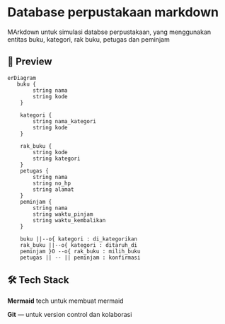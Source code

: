 # Database perpustakaan markdown

MArkdown untuk simulasi databse perpustakaan, yang menggunakan entitas buku, kategori, rak buku, petugas dan peminjam

## 📸 Preview

```mermaid
erDiagram
   buku {
        string nama
        string kode
    }

    kategori {
        string nama_kategori
        string kode
    }

    rak_buku {
        string kode
        string kategori
    }
    petugas {
        string nama
        string no_hp
        string alamat
    }
    peminjam {
        string nama
        string waktu_pinjam
        string waktu_kembalikan
    }

    buku ||--o{ kategori : di_kategorikan
    rak_buku ||--o{ kategori : ditaruh_di
    peminjam }O --o{ rak_buku : milih_buku
    petugas || -- || peminjam : konfirmasi

```

## 🛠️ Tech Stack

**Mermaid**
tech untuk membuat mermaid

**Git** — untuk version control dan kolaborasi
